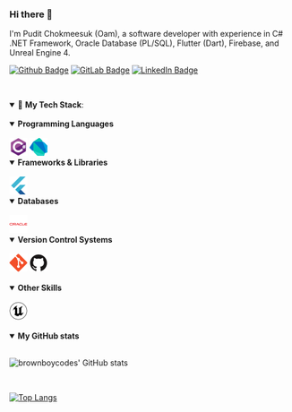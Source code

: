 ### Hi there 👋

I'm Pudit Chokmeesuk (Oam), a software developer with experience in C# .NET Framework, Oracle Database (PL/SQL), Flutter (Dart), Firebase, and Unreal Engine 4.

[![Github Badge](https://img.shields.io/badge/GitHub-100000?style=for-the-badge&logo=github&logoColor=white)](https://github.com/oampudit)
[![GitLab Badge](https://img.shields.io/badge/GitLab-330F63?style=for-the-badge&logo=gitlab&logoColor=white)](https://gitlab.com/oampudit)
[![LinkedIn Badge](https://img.shields.io/badge/LinkedIn-0077B5?style=for-the-badge&logo=linkedin&logoColor=white)](https://www.linkedin.com/in/pudit-chokmeesuk-4963ab22b)

<br>

<a id="tech"></a>

<details open>
  <summary>🚀 
    <strong>My Tech Stack</strong>:
  </summary>
  
  <br>

<details open>
  <summary>
    <strong>Programming Languages</strong> 
  </summary>

  <br>
<a style="text-decoration: none;" href="https://docs.microsoft.com/en-us/dotnet/csharp/"> 
   <img src="https://github.com/devicons/devicon/blob/master/icons/csharp/csharp-original.svg" alt="csharp" width="32" height="32" />
  </a>
<a style="text-decoration: none;" href="https://dart.dev/"> 
   <img src="https://github.com/devicons/devicon/blob/master/icons/dart/dart-original.svg" alt="dart" width="32" height="32" />
  </a>
</details>

<details open>
 <summary>
    <strong>Frameworks & Libraries</strong> 
 </summary>

 <br>

 <a style="text-decoration: none;" href="https://flutter.dev/"> 
  <img src="https://github.com/devicons/devicon/blob/00f02ef57fb7601fd1ddcc2fe6fe670fef3ae3e4/icons/flutter/flutter-original.svg" alt="flutter" width="32" height="32"/>
 </a>
</details>

<details open>
 <summary>
    <strong>Databases</strong> 
 </summary>

 <br>

 <a style="text-decoration:none" href="https://www.oracle.com/database/"> 
    <img src="https://github.com/devicons/devicon/blob/master/icons/oracle/oracle-original.svg" alt="oracle" width="32" height="32" />
 </a>
 </a>

</details>

<details open>
  <summary>
   <strong>Version Control Systems</strong> 
  </summary>

<br>

 <a style="text-decoration: none;" href="https://git-scm.com"> 
    <img src="https://raw.githubusercontent.com/devicons/devicon/master/icons/git/git-original.svg" alt="git" width="32" height="32" />
 </a>
 <a style="text-decoration: none;" href="https://github.com/"> 
    <img src="https://raw.githubusercontent.com/devicons/devicon/master/icons/github/github-original.svg" alt="github" width="32" height="32" />
 </a>
 </a>
</details>

<br>

<details open>
  <summary>
   <strong>Other Skills</strong> 
 </summary>
  
 <br>

 <a style="text-decoration: none;" href="https://www.unrealengine.com/"> 
   <img src="https://github.com/devicons/devicon/blob/master/icons/unrealengine/unrealengine-original.svg" alt="unreal" width="32" height="32" />
 </a>
</details>
</details>
<br>
 <details open>
  <summary>
    <strong>My GitHub stats</strong> 
  </summary>
 <br>
 
![brownboycodes' GitHub stats](https://github-readme-stats.vercel.app/api?username=oampudit&count_private=true&show_icons=true&theme=default)

<br>
 
 [![Top Langs](https://github-readme-stats.vercel.app/api/top-langs/?username=oampudit)](https://github.com/anuraghazra/github-readme-stats)

 <br>
</details>
